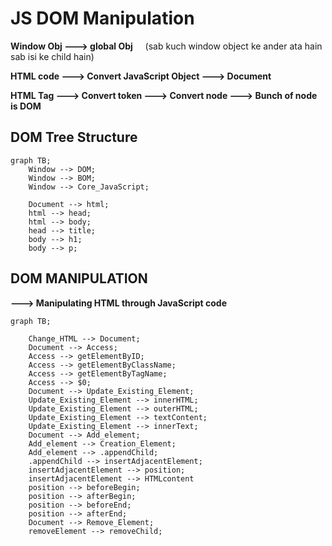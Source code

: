 # JS DOM Manipulation 

**Window Obj ---> global Obj** &nbsp;  &nbsp;    (sab kuch window object ke ander ata hain sab isi ke child hain)

**HTML code ---> Convert JavaScript Object  ---> Document**

**HTML Tag  ---> Convert token ---> Convert node ---> Bunch of node is DOM**

## DOM Tree Structure

```mermaid
graph TB;
    Window --> DOM;
    Window --> BOM;
    Window --> Core_JavaScript;
    
    Document --> html;
    html --> head;
    html --> body;
    head --> title;
    body --> h1;
    body --> p;
```

## DOM MANIPULATION  

**---> Manipulating HTML through JavaScript code**

```mermaid
graph TB;

    Change_HTML --> Document;
    Document --> Access;
    Access --> getElementByID;
    Access --> getElementByClassName;
    Access --> getElementByTagName;
    Access --> $0;
    Document --> Update_Existing_Element;
    Update_Existing_Element --> innerHTML;
    Update_Existing_Element --> outerHTML;
    Update_Existing_Element --> textContent;
    Update_Existing_Element --> innerText;
    Document --> Add_element;
    Add_element --> Creation_Element;
    Add_element --> .appendChild;
    .appendChild --> insertAdjacentElement;
    insertAdjacentElement --> position;
    insertAdjacentElement --> HTMLcontent
    position --> beforeBegin;
    position --> afterBegin;
    position --> beforeEnd;
    position --> afterEnd;
    Document --> Remove_Element;
    removeElement --> removeChild;
```
